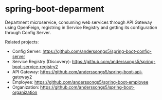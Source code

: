 # spring-boot-deparment

Department microservice, consuming web services through API Gateway using OpenFeign, registring in Service Registry and getting its configuration through Config Server.

Related projects:

* Config Server: https://github.com/anderssongs5/spring-boot-config-server
* Service Registry (Discovery): https://github.com/anderssongs5/spring-boot-service-registry2
* API Gateway: https://github.com/anderssongs5/spring-boot-api-gateway2
* Employee: https://github.com/anderssongs5/spring-boot-employee
* Organization: https://github.com/anderssongs5/spring-boot-organization
